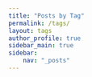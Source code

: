```yaml
---
title: "Posts by Tag"
permalink: /tags/
layout: tags
author_profile: true
sidebar_main: true
sidebar:
    nav: "_posts"
---
```

